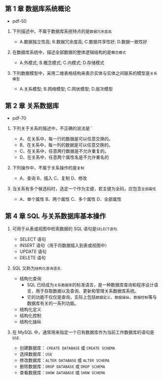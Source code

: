## 第 1 章 数据库系统概论

- pdf-50

1. 下列描述中，不属于数据库系统特点的是`数据冗余度高`

   - A.数据独立性高; B.数据冗余度高; C.数据共享性好; D.数据一致性好

2. 在数据库系统中，描述全部数据的整体逻辑结构的是`概念模式`

   - A.外模式; B.概念模式; C.内模式; D.存储模式

3. 下列数据模型中，采用二维表格结构来表示实体与实体之间联系的模型是`关系模型`

   - A.关系模型; B.网络模型; C.网状模型; D.层次模型

## 第 2 章 关系数据库

- pdf-70

1. 下列关于关系的描述中，不正确的说法是``

   - A、在关系中，每一行的数据是可以任意交换的。
   - B、在关系中，每一列的数据是可以任意交换的。
   - C、在关系中，任意两行数据是不允许重复的。
   - D、在关系中，任意两个属性名是不允许重名的

2. 下列操作中，不属于关系操作的是`复制`

   - A、查询 B、插入 C、复制 D、修改

3. 当关系有多个候选码时，选定一个作为主键，若主键为全码，应包含`全部属性`

   - A、单个属性 B、两个属性 C、多个属性 D、全部属性

## 第 4 章 SQL 与关系数据库基本操作

1. 可用于从表或视图中检索数据的 SQL 语句是`SELECT语句`.

   - SELECT 语句
   - INSERT 语句（用于将数据插入到表或视图中）
   - UPDATE 语句
   - DELETE 语句

2. SQL 又称为`结构化查询语言`.

   - 结构化查询
     - SQL 已经成为`关系数据库`的标准语言，是一种数据库查询和程序设计语言，用于存取数据以及查询、更新和管理关系数据库系统。
     - 它的功能不仅仅是查询，实际上包括`数据定义`、`数据操纵`、`数据控制`等与数据库有关的一系列功能。
   - 结构化定义
   - 结构化控制
   - 结构化操纵

3. 在 MySQL 中，通常用来指定一个已有数据库作为当前工作数据库的语句是`USE`.
   - 创建数据库： `CREATE DATABASE` 或 `CREATE SCHEMA`
   - 选择数据库：`USE`
   - 修改数据库：`ALTER DATABASE` 或 `ALTER SCHEMA`
   - 删除数据库：`DROP DATABASE` 或 `DROP SCHEMA`
   - 查看数据库：`SHOW DATABASE` 或 `SHOW SCHEMA`

